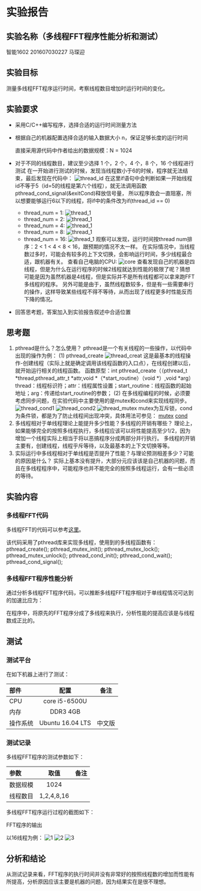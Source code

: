 # 实验报告

## 实验名称（多线程FFT程序性能分析和测试）

智能1602 201607030227 马琛迎

## 实验目标

测量多线程FFT程序运行时间，考察线程数目增加时运行时间的变化。

## 实验要求

* 采用C/C++编写程序，选择合适的运行时间测量方法
* 根据自己的机器配置选择合适的输入数据大小 n，保证足够长度的运行时间

  直接采用源代码中作者给出的数据规模：N = 1024
* 对于不同的线程数目，建议至少选择 1 个，2 个，4 个，8 个，16 个线程进行测试
  在一开始进行测试的时候，发现当线程数小于6的时候，程序就无法结束，最后发现在代码中：
  ![thread_id](https://github.com/luojike/comparch/blob/master/2018/labs/lab2/201607030227/thread_id.png)
  在这里if语句中会判断如果一开始线程id不等于5（id=5的线程是第六个线程），就无法调用函数pthread_cond_signal(&exitCond)释放信号量，
  所以程序救会一直阻塞，所以想要能够运行6以下的线程，将if中的条件改为if(thread_id == 0)
  * thread_num = 1:
    ![thread_1](https://github.com/luojike/comparch/blob/master/2018/labs/lab2/201607030227/thread_1.png)
  * thread_num = 2:
    ![thread_1](https://github.com/luojike/comparch/blob/master/2018/labs/lab2/201607030227/thread_2.png)
  * thread_num = 4:
    ![thread_1](https://github.com/luojike/comparch/blob/master/2018/labs/lab2/201607030227/thread_4.png)
  * thread_num = 8:
    ![thread_1](https://github.com/luojike/comparch/blob/master/2018/labs/lab2/201607030227/thread_8.png)
  * thread_num = 16:
    ![thread_1](https://github.com/luojike/comparch/blob/master/2018/labs/lab2/201607030227/thread_16.png) 
  观察可以发现，运行时间按thread num排序：2 < 1 < 4 < 8 < 16，跟预期的情况不太一样。
  在实际情况中，当线程数过多时，可能会有较多的上下文切换，会影响运行时间，多少线程最合适，跟机器有关。
  查看自己电脑的CPU:
  ![core](https://github.com/luojike/comparch/blob/master/2018/labs/lab2/201607030227/core.png)
  查看发现自己的机器是四线程，但是为什么在运行程序的时候2线程就达到性能的极限了呢？猜想可能是因为虽然机器是4线程，但是实际并不是所有线程都可以拿来跑FFT多线程的程序。
  另外可能是由于，虽然线程数较多，但是有一些需要串行的操作，这样导致某些线程不得不等待，从而出现了线程更多时性能反而下降的情况。
* 回答思考题，答案加入到实验报告叙述中合适位置

## 思考题

1. pthread是什么？怎么使用？
   pthread是一个有关线程的一些操作，以代码中出现的操作为例：
   (1) pthread_create
       ![thread_creat](https://github.com/luojike/comparch/blob/master/2018/labs/lab2/201607030227/pthread_creat.png)
       这是最基本的线程操作-创建线程（实际上就是确定调用该线程函数的入口点），在线程创建以后，就开始运行相关的线程函数。
       函数原型：int  pthread_create（（pthread_t  *thread,pthread_attr_t  *attr,void  *（*start_routine）（void  *）,void  *arg）
       thread：线程标识符；attr：线程属性设置；start_routine：线程函数的起始地址；arg：传递给start_routine的参数；
   (2) 在多线程编程的时候，必须要考虑同步问题，在实验代码中主要使用的是mutex和cond来实现线程同步。
       ![thread_cond1](https://github.com/luojike/comparch/blob/master/2018/labs/lab2/201607030227/pthread_cond_wait.png)
       ![thread_cond2](https://github.com/luojike/comparch/blob/master/2018/labs/lab2/201607030227/pthread_cont_signal.png)
       ![thread_mutex](https://github.com/luojike/comparch/blob/master/2018/labs/lab2/201607030227/pthread_mutex_lock.png)
       mutex为互斥锁，cond为条件锁，都是为了防止线程间出现冲突，具体用法可参见：
       [mutex](https://blog.csdn.net/zmxiangde_88/article/details/7998458)
       [cond](https://blog.csdn.net/ffilman/article/details/4871920)
2. 多线程相对于单线程理论上能提升多少性能？多线程的开销有哪些？
   理论上，如果能够完全的按照多线程执行，多线程应该可以将性能提高至少1/2，因为增加一个线程实际上相当于将以恶搞程序分成两部分并行执行。
   多线程的开销主要有，创建线程，线程乎斥等待，以及最基本的上下文切换等等。
3. 实际运行中多线程相对于单线程是否提升了性能？与理论预测相差多少？可能的原因是什么？
   实际上基本没有提升，大部分元应该该是自己机器的问题，而且在多线程程序中，可能程序也并不能完全的按照多线程运行，会有一些必须的等待。
## 实验内容

### 多线程FFT代码

多线程FFT的代码可以参考[这里](https://github.com/urgv/pthreads-fft2d)。

该代码采用了pthread库来实现多线程，使用到的多线程函数有：
pthread_create();
pthread_mutex_init();
pthread_mutex_lock();
pthread_mutex_unlock();
pthread_cond_init();
pthread_cond_wait();
pthread_cond_signal();

### 多线程FFT程序性能分析

通过分析多线程FFT程序代码，可以推断多线程FFT程序相对于单线程情况可达到的加速比应为：

在程序中，将原先的FFT程序分成了多线程来执行，分析性能的提高应该是与线程数成正比的。

## 测试

### 测试平台

在如下机器上进行了测试：

| 部件     | 配置             | 备注   |
| :--------|:----------------:| :-----:|
| CPU      | core i5-6500U    |        |
| 内存     | DDR3 4GB         |        |
| 操作系统 | Ubuntu 16.04 LTS | 中文版 |


### 测试记录

多线程FFT程序的测试参数如下：

| 参数     | 取值             | 备注   |
| :--------|:----------------:| :-----:|
| 数据规模 | 1024             |        |
| 线程数目 | 1,2,4,8,16       |        |


多线程FFT程序运行过程的截图如下：

FFT程序的输出

以16线程为例：
![1](https://github.com/luojike/comparch/blob/master/2018/labs/lab2/201607030227/1.png)
![2](https://github.com/luojike/comparch/blob/master/2018/labs/lab2/201607030227/2.png)
![3](https://github.com/luojike/comparch/blob/master/2018/labs/lab2/201607030227/3.png)

## 分析和结论

从测试记录来看，FFT程序的执行时间并没有非常好的按照线程数的增加而性能有所提高，分析原因应该主要是机器的问题，因为结果实在是很不理想。

